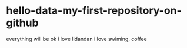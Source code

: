 hello-data-my-first-repository-on-github
========================================
everything will be ok
i love lidandan
i love swiming, coffee
